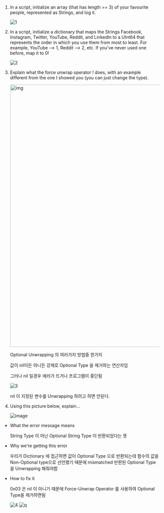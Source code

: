 

1. In a script, initialize an array (that has length == 3) of your favourite people, represented as Strings, and log it.

    ![1](https://user-images.githubusercontent.com/41810744/155834107-92984d7a-712f-4b0c-9814-afa0cfc27494.png)
  
2. In a script, initialize a dictionary that maps the Strings Facebook, Instagram, Twitter, YouTube, Reddit, and LinkedIn to a UInt64 that represents the order in which you use them from most to least. For example, YouTube --> 1, Reddit --> 2, etc. If you've never used one before, map it to 0!

   ![2](https://user-images.githubusercontent.com/41810744/155834127-3d3ad1c1-e6eb-4a68-9764-8ac47762464e.png) 

3. Explain what the force unwrap operator ! does, with an example different from the one I showed you (you can just change the type).


      <img width="841" alt="img" src="https://user-images.githubusercontent.com/41810744/155834818-dc300ed8-09f2-495e-89a4-ddd691509597.png">


    Optional Unwrapping 의 여러가지 방법중 한가지
  
    값이 nil이든 아니든 강제로 Optional Type 을 제거하는 연산자임 
  
    그러나 nil 일경우 에러가 뜨거나 프로그램이 중단됨 
  
  
      ![3](https://user-images.githubusercontent.com/41810744/155835678-348ef34a-0ac1-40e1-9b35-f8981b3de637.png)



    nil 이 지정된 변수를 Unwrapping 하려고 하면 안된다.
  
  



4. Using this picture below, explain...

    ![image](https://user-images.githubusercontent.com/41810744/155834282-12516b69-981f-47b3-a01c-effca0ff6f3e.png)


  - What the error message means
    
      String Type 이 아닌 Optional String Type 이 반환되었다는 뜻
  
 
  - Why we're getting this error

      우리가 Dictionary 에 접근하면 값이 Optional Type 으로 반환되는데 함수의 값을 Non-Optional type으로 선언했기 때문에 mismatched
      반환된 Optional Type 을 Unwrapping 해줘야함 
    
    
  - How to fix it

      0x03 은 nil 이 아니기 때문에 Force-Unwrap Operator 를 사용하여 Optional Type을 제거하면됨 

       ![4](https://user-images.githubusercontent.com/41810744/155834609-15df3cb4-98aa-475f-920d-909cbfd89825.png)
       ![q](https://user-images.githubusercontent.com/41810744/155836124-97ba6609-7166-4c2b-bddb-541090e84dc0.png)

       

